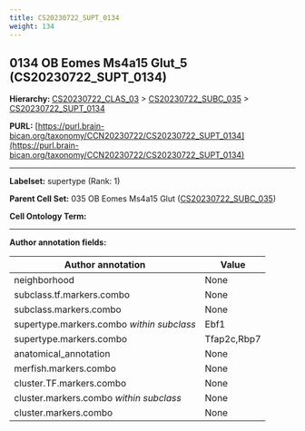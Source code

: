 ```yaml
---
title: CS20230722_SUPT_0134
weight: 134
---
```

## 0134 OB Eomes Ms4a15 Glut_5 (CS20230722_SUPT_0134)
<b>Hierarchy: </b>
[CS20230722_CLAS_03](../CS20230722_CLAS_03) >
[CS20230722_SUBC_035](../CS20230722_SUBC_035) >
[CS20230722_SUPT_0134](../CS20230722_SUPT_0134)

**PURL:** [https://purl.brain-bican.org/taxonomy/CCN20230722/CS20230722_SUPT_0134](https://purl.brain-bican.org/taxonomy/CCN20230722/CS20230722_SUPT_0134)

---


**Labelset:** supertype (Rank: 1)

**Parent Cell Set:** 035 OB Eomes Ms4a15 Glut ([CS20230722_SUBC_035](../CS20230722_SUBC_035))



**Cell Ontology Term:** 

[MARKER GENES.]: #


---

[TRANSFERRED ANNOTATIONS.]: #


[AUTHOR ANNOTATION FIELDS.]: #


**Author annotation fields:**

| Author annotation | Value |
|-------------------|-------|
|neighborhood|None|
|subclass.tf.markers.combo|None|
|subclass.markers.combo|None|
|supertype.markers.combo _within subclass_|Ebf1|
|supertype.markers.combo|Tfap2c,Rbp7|
|anatomical_annotation|None|
|merfish.markers.combo|None|
|cluster.TF.markers.combo|None|
|cluster.markers.combo _within subclass_|None|
|cluster.markers.combo|None|
